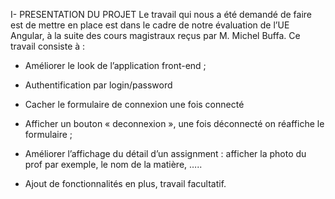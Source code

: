 I-	PRESENTATION DU PROJET
Le travail qui nous a été demandé de faire est de mettre en place est dans le cadre de notre évaluation de l’UE Angular, à la suite des cours magistraux reçus par M. Michel Buffa.
Ce travail consiste à :
-	Améliorer le look de l’application front-end ;
-	Authentification par login/password
-	Cacher le formulaire de connexion une fois connecté
-	Afficher un bouton « deconnexion », une fois déconnecté on réaffiche le formulaire ;
-	Améliorer l’affichage du détail d’un assignment :  afficher la photo du prof par exemple, le nom de la matière,  …..

-	Ajout de fonctionnalités en plus, travail facultatif.
